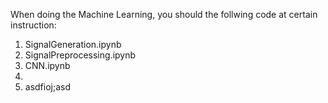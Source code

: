 When doing the Machine Learning, you should the follwing code at certain instruction:

1. SignalGeneration.ipynb
2. SignalPreprocessing.ipynb
3. CNN.ipynb
4. 
5. asdfioj;asd
